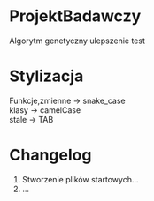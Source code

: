 # ProjektBadawczy
Algorytm genetyczny ulepszenie
test

# Stylizacja
Funkcje,zmienne -> snake_case  
klasy -> camelCase  
stale -> TAB  

# Changelog
1. Stworzenie plików startowych...  
2. ...  

